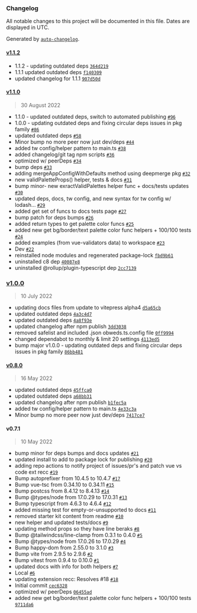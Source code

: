 ### Changelog

All notable changes to this project will be documented in this file. Dates are displayed in UTC.

Generated by [`auto-changelog`](https://github.com/CookPete/auto-changelog).

#### [v1.1.2](https://github.com/obewds/vue-component-helpers/compare/v1.1.0...v1.1.2)

- 1.1.2 - updating outdated deps [`364d219`](https://github.com/obewds/vue-component-helpers/commit/364d219a46ccd31d7c00e2a1d5ad0214a7139944)
- 1.1.1 updated outdated deps [`f140309`](https://github.com/obewds/vue-component-helpers/commit/f140309c0839804e7e07ce6c30410b3cb725707c)
- updated changelog for 1.1.1 [`907d50d`](https://github.com/obewds/vue-component-helpers/commit/907d50daef98757f35a5319703458f7c919ff50b)

#### [v1.1.0](https://github.com/obewds/vue-component-helpers/compare/v1.0.0...v1.1.0)

> 30 August 2022

- 1.1.0 - updated outdated deps, switch to automated publishing [`#96`](https://github.com/obewds/vue-component-helpers/pull/96)
- 1.0.0 - updating outdated deps and fixing circular deps issues in pkg family [`#86`](https://github.com/obewds/vue-component-helpers/pull/86)
- updated outdated deps [`#58`](https://github.com/obewds/vue-component-helpers/pull/58)
- Minor bump no more peer now just dev/deps [`#44`](https://github.com/obewds/vue-component-helpers/pull/44)
- added tw config/helper pattern to main.ts [`#38`](https://github.com/obewds/vue-component-helpers/pull/38)
- added changelog/git tag npm scripts [`#36`](https://github.com/obewds/vue-component-helpers/pull/36)
- optimized w/ peerDeps [`#34`](https://github.com/obewds/vue-component-helpers/pull/34)
- bump deps [`#33`](https://github.com/obewds/vue-component-helpers/pull/33)
- adding mergeAppConfigWithDefaults method using deepmerge pkg [`#32`](https://github.com/obewds/vue-component-helpers/pull/32)
- new validPaletteProps() helper, tests & docs [`#31`](https://github.com/obewds/vue-component-helpers/pull/31)
- bump minor- new exractValidPalettes helper func + docs/tests updates [`#30`](https://github.com/obewds/vue-component-helpers/pull/30)
- updated deps, docs, tw config, and new syntax for tw config w/ lodash… [`#29`](https://github.com/obewds/vue-component-helpers/pull/29)
- added get set of funcs to docs tests page [`#27`](https://github.com/obewds/vue-component-helpers/pull/27)
- bump patch for deps bumps [`#26`](https://github.com/obewds/vue-component-helpers/pull/26)
- added return types to get palette color funcs [`#25`](https://github.com/obewds/vue-component-helpers/pull/25)
- added new get bg/border/text palette color func helpers + 100/100 tests [`#24`](https://github.com/obewds/vue-component-helpers/pull/24)
- added examples (from vue-validators data) to workspace [`#23`](https://github.com/obewds/vue-component-helpers/pull/23)
- Dev [`#22`](https://github.com/obewds/vue-component-helpers/pull/22)
- reinstalled node modules and regenerated package-lock [`fbd9b61`](https://github.com/obewds/vue-component-helpers/commit/fbd9b612d534ffc7659428215470bdaca49191d9)
- uninstalled c8 dep [`40087e8`](https://github.com/obewds/vue-component-helpers/commit/40087e8d69a214210ca8ffe78c2fd345552c32cc)
- uninstalled @rollup/plugin-typescript dep [`2cc7139`](https://github.com/obewds/vue-component-helpers/commit/2cc71397996b38e0a9a84110ee8ce172df1e3157)

### [v1.0.0](https://github.com/obewds/vue-component-helpers/compare/v0.8.0...v1.0.0)

> 10 July 2022

- updating docs files from update to vitepress alpha4 [`d5a65cb`](https://github.com/obewds/vue-component-helpers/commit/d5a65cbb5d3eae5f2e58bcb97d653ea561fa98b5)
- updated outdated deps [`4a3c4d7`](https://github.com/obewds/vue-component-helpers/commit/4a3c4d7ee49f114676ce2daf2dd4b497d50d062d)
- updated outdated deps [`4a8f93e`](https://github.com/obewds/vue-component-helpers/commit/4a8f93efeba6f7587e21cb2cfbc3ff5af7461994)
- updated changelog after npm publish [`3dd3038`](https://github.com/obewds/vue-component-helpers/commit/3dd3038939edc9b01a03c4051d25353bbeabe7ec)
- removed safelist and included .json obweds.ts.config file [`0ff9994`](https://github.com/obewds/vue-component-helpers/commit/0ff9994fbbca7b94fe31cb570fd05f99c0bcec39)
- changed dependabot to monthly & limit 20 settings [`4113ed5`](https://github.com/obewds/vue-component-helpers/commit/4113ed5b5aedba9e1ae97462f24991256bf5cb9c)
- bump major v1.0.0 - updating outdated deps and fixing circular deps issues in pkg family [`86bb481`](https://github.com/obewds/vue-component-helpers/commit/86bb481d23493ff2d21b26656546d60a6fc28a7a)

#### [v0.8.0](https://github.com/obewds/vue-component-helpers/compare/v0.7.1...v0.8.0)

> 16 May 2022

- updated outdated deps [`45ffca0`](https://github.com/obewds/vue-component-helpers/commit/45ffca0916991c0bc0188f1e0c481b9bb358a627)
- updated outdated deps [`a68bb31`](https://github.com/obewds/vue-component-helpers/commit/a68bb319f9a790c2e21f789d0fcfe1f9cc678375)
- updated changelog after npm publish [`b1fec5a`](https://github.com/obewds/vue-component-helpers/commit/b1fec5aac075e27a97e61dba7195675181d41c99)
- added tw config/helper pattern to main.ts [`4e33c3a`](https://github.com/obewds/vue-component-helpers/commit/4e33c3a873084bebba33b271b02e96229c20af13)
- Minor bump no more peer now just dev/deps [`7417ce7`](https://github.com/obewds/vue-component-helpers/commit/7417ce72c41393f7a59fcb84953b18a83f8ec06a)

#### v0.7.1

> 10 May 2022

- bump minor for deps bumps and docs updates [`#21`](https://github.com/obewds/vue-component-helpers/pull/21)
- updated install to add to package lock for publishing [`#20`](https://github.com/obewds/vue-component-helpers/pull/20)
- adding repo actions to notify project of issues/pr's and patch vue vs code ext recc [`#19`](https://github.com/obewds/vue-component-helpers/pull/19)
- Bump autoprefixer from 10.4.5 to 10.4.7 [`#17`](https://github.com/obewds/vue-component-helpers/pull/17)
- Bump vue-tsc from 0.34.10 to 0.34.11 [`#15`](https://github.com/obewds/vue-component-helpers/pull/15)
- Bump postcss from 8.4.12 to 8.4.13 [`#14`](https://github.com/obewds/vue-component-helpers/pull/14)
- Bump @types/node from 17.0.29 to 17.0.31 [`#13`](https://github.com/obewds/vue-component-helpers/pull/13)
- Bump typescript from 4.6.3 to 4.6.4 [`#12`](https://github.com/obewds/vue-component-helpers/pull/12)
- added missing test for empty-or-unsupported to docs [`#11`](https://github.com/obewds/vue-component-helpers/pull/11)
- removed starter kit content from readme [`#10`](https://github.com/obewds/vue-component-helpers/pull/10)
- new helper and updated tests/docs [`#9`](https://github.com/obewds/vue-component-helpers/pull/9)
- updating method props so they have line beraks [`#8`](https://github.com/obewds/vue-component-helpers/pull/8)
- Bump @tailwindcss/line-clamp from 0.3.1 to 0.4.0 [`#5`](https://github.com/obewds/vue-component-helpers/pull/5)
- Bump @types/node from 17.0.26 to 17.0.29 [`#4`](https://github.com/obewds/vue-component-helpers/pull/4)
- Bump happy-dom from 2.55.0 to 3.1.0 [`#3`](https://github.com/obewds/vue-component-helpers/pull/3)
- Bump vite from 2.9.5 to 2.9.6 [`#2`](https://github.com/obewds/vue-component-helpers/pull/2)
- Bump vitest from 0.9.4 to 0.10.0 [`#1`](https://github.com/obewds/vue-component-helpers/pull/1)
- updated docs with info for both helpers [`#7`](https://github.com/obewds/vue-component-helpers/pull/7)
- Local [`#6`](https://github.com/obewds/vue-component-helpers/pull/6)
- updating extension recc: Resolves #18 [`#18`](https://github.com/obewds/vue-component-helpers/issues/18)
- Initial commit [`cec6328`](https://github.com/obewds/vue-component-helpers/commit/cec63287ad96da1cdc77bf9eafab7e66954f536c)
- optimized w/ peerDeps [`06455ad`](https://github.com/obewds/vue-component-helpers/commit/06455ad168ed8d1ae2423dc69439e6aa93d0c1b3)
- added new get bg/border/text palette color func helpers + 100/100 tests [`9711da6`](https://github.com/obewds/vue-component-helpers/commit/9711da67aae225e9aeec4674b9c283f465799f9a)
